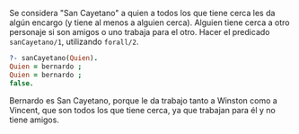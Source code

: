 Se considera "San Cayetano" a quien a todos los que tiene cerca les da algún encargo (y tiene al menos a alguien cerca).
Alguien tiene cerca a otro personaje si son amigos o uno trabaja para el otro.
Hacer el predicado `sanCayetano/1`, utilizando `forall/2`.

``` prolog
?- sanCayetano(Quien).
Quien = bernardo ;
Quien = bernardo ;
false.
```

Bernardo es San Cayetano, porque le da trabajo tanto a Winston como a Vincent, que son todos los que tiene cerca, ya que trabajan para él y no tiene amigos.